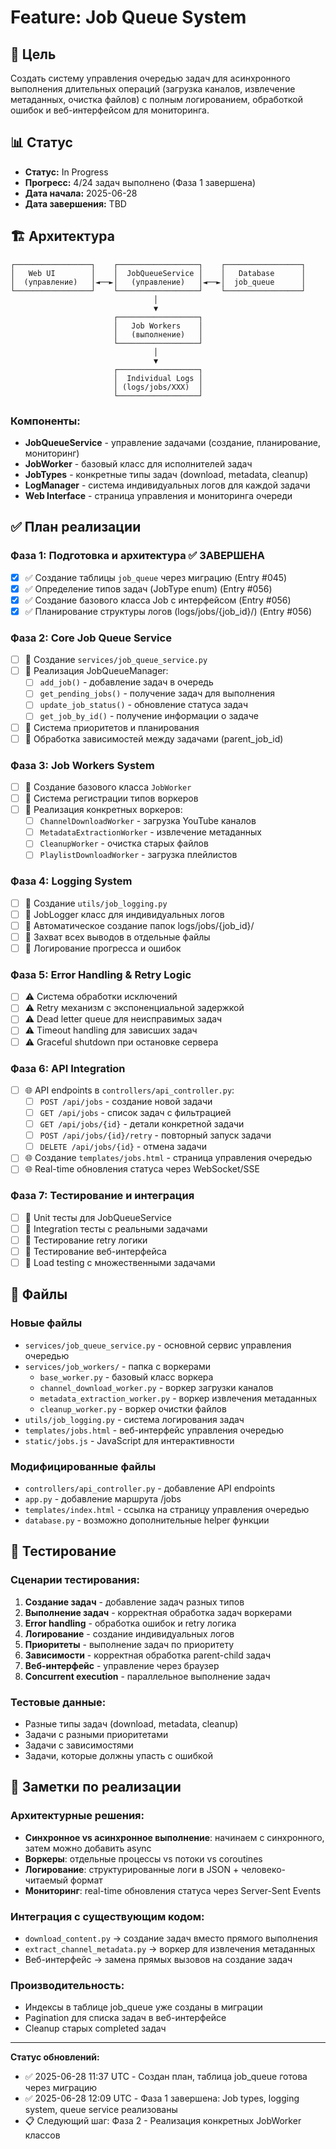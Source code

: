 # Feature: Job Queue System

## 🎯 Цель

Создать систему управления очередью задач для асинхронного выполнения длительных операций (загрузка каналов, извлечение метаданных, очистка файлов) с полным логированием, обработкой ошибок и веб-интерфейсом для мониторинга.

## 📊 Статус

- **Статус:** In Progress  
- **Прогресс:** 4/24 задач выполнено (Фаза 1 завершена)
- **Дата начала:** 2025-06-28
- **Дата завершения:** TBD

## 🏗️ Архитектура

```
┌─────────────────┐    ┌──────────────────┐    ┌─────────────────┐
│   Web UI        │    │  JobQueueService │    │   Database      │
│  (управление)   │◄──►│   (управление)   │◄──►│  job_queue      │
└─────────────────┘    └──────────────────┘    └─────────────────┘
                                │
                                ▼
                       ┌──────────────────┐
                       │   Job Workers    │
                       │   (выполнение)   │
                       └──────────────────┘
                                │
                                ▼
                       ┌──────────────────┐
                       │  Individual Logs │
                       │ (logs/jobs/XXX)  │
                       └──────────────────┘
```

### Компоненты:
- **JobQueueService** - управление задачами (создание, планирование, мониторинг)
- **JobWorker** - базовый класс для исполнителей задач
- **JobTypes** - конкретные типы задач (download, metadata, cleanup)
- **LogManager** - система индивидуальных логов для каждой задачи
- **Web Interface** - страница управления и мониторинга очереди

## ✅ План реализации

### Фаза 1: Подготовка и архитектура ✅ ЗАВЕРШЕНА
- [x] ✅ Создание таблицы `job_queue` через миграцию (Entry #045)
- [x] ✅ Определение типов задач (JobType enum) (Entry #056)
- [x] ✅ Создание базового класса Job с интерфейсом (Entry #056) 
- [x] ✅ Планирование структуры логов (logs/jobs/{job_id}/) (Entry #056)

### Фаза 2: Core Job Queue Service
- [ ] 🔧 Создание `services/job_queue_service.py`
- [ ] 🔧 Реализация JobQueueManager:
  - [ ] `add_job()` - добавление задач в очередь
  - [ ] `get_pending_jobs()` - получение задач для выполнения  
  - [ ] `update_job_status()` - обновление статуса задач
  - [ ] `get_job_by_id()` - получение информации о задаче
- [ ] 🔧 Система приоритетов и планирования
- [ ] 🔧 Обработка зависимостей между задачами (parent_job_id)

### Фаза 3: Job Workers System
- [ ] 👷 Создание базового класса `JobWorker`
- [ ] 👷 Система регистрации типов воркеров
- [ ] 👷 Реализация конкретных воркеров:
  - [ ] `ChannelDownloadWorker` - загрузка YouTube каналов
  - [ ] `MetadataExtractionWorker` - извлечение метаданных
  - [ ] `CleanupWorker` - очистка старых файлов
  - [ ] `PlaylistDownloadWorker` - загрузка плейлистов

### Фаза 4: Logging System
- [ ] 📝 Создание `utils/job_logging.py`
- [ ] 📝 JobLogger класс для индивидуальных логов
- [ ] 📝 Автоматическое создание папок logs/jobs/{job_id}/
- [ ] 📝 Захват всех выводов в отдельные файлы
- [ ] 📝 Логирование прогресса и ошибок

### Фаза 5: Error Handling & Retry Logic
- [ ] ⚠️ Система обработки исключений
- [ ] ⚠️ Retry механизм с экспоненциальной задержкой
- [ ] ⚠️ Dead letter queue для неисправимых задач
- [ ] ⚠️ Timeout handling для зависших задач
- [ ] ⚠️ Graceful shutdown при остановке сервера

### Фаза 6: API Integration
- [ ] 🌐 API endpoints в `controllers/api_controller.py`:
  - [ ] `POST /api/jobs` - создание новой задачи
  - [ ] `GET /api/jobs` - список задач с фильтрацией
  - [ ] `GET /api/jobs/{id}` - детали конкретной задачи
  - [ ] `POST /api/jobs/{id}/retry` - повторный запуск задачи
  - [ ] `DELETE /api/jobs/{id}` - отмена задачи
- [ ] 🌐 Создание `templates/jobs.html` - страница управления очередью
- [ ] 🌐 Real-time обновления статуса через WebSocket/SSE

### Фаза 7: Тестирование и интеграция
- [ ] 🧪 Unit тесты для JobQueueService
- [ ] 🧪 Integration тесты с реальными задачами
- [ ] 🧪 Тестирование retry логики
- [ ] 🧪 Тестирование веб-интерфейса
- [ ] 🧪 Load testing с множественными задачами

## 📁 Файлы

### Новые файлы
- `services/job_queue_service.py` - основной сервис управления очередью
- `services/job_workers/` - папка с воркерами
  - `base_worker.py` - базовый класс воркера
  - `channel_download_worker.py` - воркер загрузки каналов
  - `metadata_extraction_worker.py` - воркер извлечения метаданных  
  - `cleanup_worker.py` - воркер очистки файлов
- `utils/job_logging.py` - система логирования задач
- `templates/jobs.html` - веб-интерфейс управления очередью
- `static/jobs.js` - JavaScript для интерактивности

### Модифицированные файлы  
- `controllers/api_controller.py` - добавление API endpoints
- `app.py` - добавление маршрута /jobs
- `templates/index.html` - ссылка на страницу управления очередью
- `database.py` - возможно дополнительные helper функции

## 🧪 Тестирование

### Сценарии тестирования:
1. **Создание задач** - добавление задач разных типов
2. **Выполнение задач** - корректная обработка задач воркерами
3. **Error handling** - обработка ошибок и retry логика  
4. **Логирование** - создание индивидуальных логов
5. **Приоритеты** - выполнение задач по приоритету
6. **Зависимости** - корректная обработка parent-child задач
7. **Веб-интерфейс** - управление через браузер
8. **Concurrent execution** - параллельное выполнение задач

### Тестовые данные:
- Разные типы задач (download, metadata, cleanup)
- Задачи с разными приоритетами
- Задачи с зависимостями
- Задачи, которые должны упасть с ошибкой

## 📝 Заметки по реализации

### Архитектурные решения:
- **Синхронное vs асинхронное выполнение**: начинаем с синхронного, затем можно добавить async
- **Воркеры**: отдельные процессы vs потоки vs coroutines
- **Логирование**: структурированные логи в JSON + человеко-читаемый формат
- **Мониторинг**: real-time обновления статуса через Server-Sent Events

### Интеграция с существующим кодом:
- `download_content.py` → создание задач вместо прямого выполнения
- `extract_channel_metadata.py` → воркер для извлечения метаданных
- Веб-интерфейс → замена прямых вызовов на создание задач

### Производительность:
- Индексы в таблице job_queue уже созданы в миграции
- Pagination для списка задач в веб-интерфейсе
- Cleanup старых completed задач

---

**Статус обновлений:**
- ✅ 2025-06-28 11:37 UTC - Создан план, таблица job_queue готова через миграцию
- ✅ 2025-06-28 12:09 UTC - Фаза 1 завершена: Job types, logging system, queue service реализованы
- 📋 Следующий шаг: Фаза 2 - Реализация конкретных JobWorker классов 